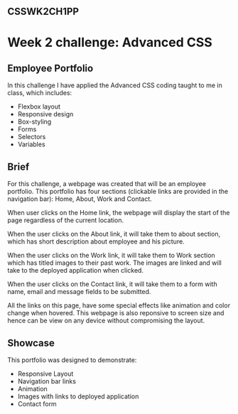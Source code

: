 ## CSSWK2CH1PP
# Week 2 challenge: Advanced CSS

## Employee Portfolio

In this challenge I have applied the Advanced CSS coding taught to me in class, which includes:

* Flexbox layout
* Responsive design
* Box-styling
* Forms
* Selectors
* Variables

## Brief
For this challenge, a webpage was created that will be an employee portfolio.
This portfolio has four sections (clickable links are provided in the navigation bar): Home, About, Work and Contact.

When user clicks on the Home link, the webpage will display the start of the page regardless of the current location.

When the user clicks on the About link, it will take them to about section, which has short description about employee and his picture.

When the user clicks on the Work link, it will take them to Work section which has titled images to their past work. The images are linked and will take to the deployed application when clicked.

When the user clicks on the Contact link, it will take them to a form with name, email and message fields to be submitted.

All the links on this page, have some special effects like animation and color change when hovered.
This webpage is also reponsive to screen size and hence can be view on any device without compromising the layout.

## Showcase
This portfolio was designed to demonstrate:

* Responsive Layout
* Navigation bar links
* Animation
* Images with links to deployed application
* Contact form

